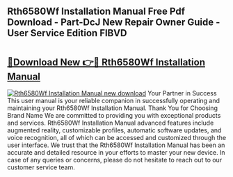 ## Rth6580Wf Installation Manual Free Pdf Download - Part-DcJ New Repair Owner Guide - User Service Edition FlBVD

# <h2><a href="http://bc4082.oget.top/?id=Rth6580Wf+Installation+Manual">🔗Download New 👉🔴 Rth6580Wf Installation Manual</a></h2>

[![Rth6580Wf Installation Manual new download](https://i.imgur.com/5g1atiW.png)](http://bc4082.oget.top/?id=Rth6580Wf+Installation+Manual)
Your Partner in Success This user manual is your reliable companion in successfully operating and maintaining your Rth6580Wf Installation Manual. Thank You for Choosing Brand Name We are committed to providing you with exceptional products and services. Rth6580Wf Installation Manual advanced features include augmented reality, customizable profiles, automatic software updates, and voice recognition, all of which can be accessed and customized through the user interface. We trust that the Rth6580Wf Installation Manual has been an accurate and detailed resource in your efforts to master your new device. In case of any queries or concerns, please do not hesitate to reach out to our customer service team.
